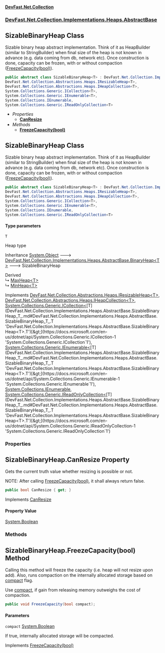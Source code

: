 #### [DevFast.Net.Collection](index.md 'index')
### [DevFast.Net.Collection.Implementations.Heaps.AbstractBase](DevFast.Net.Collection.Implementations.Heaps.AbstractBase.md 'DevFast.Net.Collection.Implementations.Heaps.AbstractBase')

## SizableBinaryHeap<T> Class

Sizable binary heap abstract implementation.
Think of it as HeapBuilder (similar to StringBuilder) when
final size of the heap is not known in advance (e.g. data coming from db, network etc).
Once construction is done, capacity can be frozen, with or without compaction ([FreezeCapacity(bool)](DevFast.Net.Collection.Implementations.Heaps.AbstractBase.SizableBinaryHeap_T_.md#DevFast.Net.Collection.Implementations.Heaps.AbstractBase.SizableBinaryHeap_T_.FreezeCapacity(bool) 'DevFast.Net.Collection.Implementations.Heaps.AbstractBase.SizableBinaryHeap<T>.FreezeCapacity(bool)')).

```csharp
public abstract class SizableBinaryHeap<T> : DevFast.Net.Collection.Implementations.Heaps.AbstractBase.BinaryHeap<T>,
DevFast.Net.Collection.Abstractions.Heaps.IResizableHeap<T>,
DevFast.Net.Collection.Abstractions.Heaps.IHeapCollection<T>,
System.Collections.Generic.ICollection<T>,
System.Collections.Generic.IEnumerable<T>,
System.Collections.IEnumerable,
System.Collections.Generic.IReadOnlyCollection<T>
```
- *Properties*
  - **[CanResize](DevFast.Net.Collection.Implementations.Heaps.AbstractBase.SizableBinaryHeap_T_.md#DevFast.Net.Collection.Implementations.Heaps.AbstractBase.SizableBinaryHeap_T_.CanResize 'DevFast.Net.Collection.Implementations.Heaps.AbstractBase.SizableBinaryHeap<T>.CanResize')**
- *Methods*
  - **[FreezeCapacity(bool)](DevFast.Net.Collection.Implementations.Heaps.AbstractBase.SizableBinaryHeap_T_.md#DevFast.Net.Collection.Implementations.Heaps.AbstractBase.SizableBinaryHeap_T_.FreezeCapacity(bool) 'DevFast.Net.Collection.Implementations.Heaps.AbstractBase.SizableBinaryHeap<T>.FreezeCapacity(bool)')**

## SizableBinaryHeap<T> Class

Sizable binary heap abstract implementation.
Think of it as HeapBuilder (similar to StringBuilder) when
final size of the heap is not known in advance (e.g. data coming from db, network etc).
Once construction is done, capacity can be frozen, with or without compaction ([FreezeCapacity(bool)](DevFast.Net.Collection.Implementations.Heaps.AbstractBase.SizableBinaryHeap_T_.md#DevFast.Net.Collection.Implementations.Heaps.AbstractBase.SizableBinaryHeap_T_.FreezeCapacity(bool) 'DevFast.Net.Collection.Implementations.Heaps.AbstractBase.SizableBinaryHeap<T>.FreezeCapacity(bool)')).

```csharp
public abstract class SizableBinaryHeap<T> : DevFast.Net.Collection.Implementations.Heaps.AbstractBase.BinaryHeap<T>,
DevFast.Net.Collection.Abstractions.Heaps.IResizableHeap<T>,
DevFast.Net.Collection.Abstractions.Heaps.IHeapCollection<T>,
System.Collections.Generic.ICollection<T>,
System.Collections.Generic.IEnumerable<T>,
System.Collections.IEnumerable,
System.Collections.Generic.IReadOnlyCollection<T>
```
#### Type parameters

<a name='DevFast.Net.Collection.Implementations.Heaps.AbstractBase.SizableBinaryHeap_T_.T'></a>

`T`

Heap type

Inheritance [System.Object](https://docs.microsoft.com/en-us/dotnet/api/System.Object 'System.Object') &#129106; [DevFast.Net.Collection.Implementations.Heaps.AbstractBase.BinaryHeap&lt;](DevFast.Net.Collection.Implementations.Heaps.AbstractBase.BinaryHeap_T_.md 'DevFast.Net.Collection.Implementations.Heaps.AbstractBase.BinaryHeap<T>')[T](DevFast.Net.Collection.Implementations.Heaps.AbstractBase.SizableBinaryHeap_T_.md#DevFast.Net.Collection.Implementations.Heaps.AbstractBase.SizableBinaryHeap_T_.T 'DevFast.Net.Collection.Implementations.Heaps.AbstractBase.SizableBinaryHeap<T>.T')[&gt;](DevFast.Net.Collection.Implementations.Heaps.AbstractBase.BinaryHeap_T_.md 'DevFast.Net.Collection.Implementations.Heaps.AbstractBase.BinaryHeap<T>') &#129106; SizableBinaryHeap<T>

Derived  
&#8627; [MaxHeap&lt;T&gt;](DevFast.Net.Collection.Implementations.Heaps.MaxHeap_T_.md 'DevFast.Net.Collection.Implementations.Heaps.MaxHeap<T>')  
&#8627; [MinHeap&lt;T&gt;](DevFast.Net.Collection.Implementations.Heaps.MinHeap_T_.md 'DevFast.Net.Collection.Implementations.Heaps.MinHeap<T>')

Implements [DevFast.Net.Collection.Abstractions.Heaps.IResizableHeap&lt;](DevFast.Net.Collection.Abstractions.Heaps.IResizableHeap_T_.md 'DevFast.Net.Collection.Abstractions.Heaps.IResizableHeap<T>')[T](DevFast.Net.Collection.Implementations.Heaps.AbstractBase.SizableBinaryHeap_T_.md#DevFast.Net.Collection.Implementations.Heaps.AbstractBase.SizableBinaryHeap_T_.T 'DevFast.Net.Collection.Implementations.Heaps.AbstractBase.SizableBinaryHeap<T>.T')[&gt;](DevFast.Net.Collection.Abstractions.Heaps.IResizableHeap_T_.md 'DevFast.Net.Collection.Abstractions.Heaps.IResizableHeap<T>'), [DevFast.Net.Collection.Abstractions.Heaps.IHeapCollection&lt;](DevFast.Net.Collection.Abstractions.Heaps.IHeapCollection_T_.md 'DevFast.Net.Collection.Abstractions.Heaps.IHeapCollection<T>')[T](DevFast.Net.Collection.Implementations.Heaps.AbstractBase.SizableBinaryHeap_T_.md#DevFast.Net.Collection.Implementations.Heaps.AbstractBase.SizableBinaryHeap_T_.T 'DevFast.Net.Collection.Implementations.Heaps.AbstractBase.SizableBinaryHeap<T>.T')[&gt;](DevFast.Net.Collection.Abstractions.Heaps.IHeapCollection_T_.md 'DevFast.Net.Collection.Abstractions.Heaps.IHeapCollection<T>'), [System.Collections.Generic.ICollection&lt;](https://docs.microsoft.com/en-us/dotnet/api/System.Collections.Generic.ICollection-1 'System.Collections.Generic.ICollection`1')[T](DevFast.Net.Collection.Implementations.Heaps.AbstractBase.SizableBinaryHeap_T_.md#DevFast.Net.Collection.Implementations.Heaps.AbstractBase.SizableBinaryHeap_T_.T 'DevFast.Net.Collection.Implementations.Heaps.AbstractBase.SizableBinaryHeap<T>.T')[&gt;](https://docs.microsoft.com/en-us/dotnet/api/System.Collections.Generic.ICollection-1 'System.Collections.Generic.ICollection`1'), [System.Collections.Generic.IEnumerable&lt;](https://docs.microsoft.com/en-us/dotnet/api/System.Collections.Generic.IEnumerable-1 'System.Collections.Generic.IEnumerable`1')[T](DevFast.Net.Collection.Implementations.Heaps.AbstractBase.SizableBinaryHeap_T_.md#DevFast.Net.Collection.Implementations.Heaps.AbstractBase.SizableBinaryHeap_T_.T 'DevFast.Net.Collection.Implementations.Heaps.AbstractBase.SizableBinaryHeap<T>.T')[&gt;](https://docs.microsoft.com/en-us/dotnet/api/System.Collections.Generic.IEnumerable-1 'System.Collections.Generic.IEnumerable`1'), [System.Collections.IEnumerable](https://docs.microsoft.com/en-us/dotnet/api/System.Collections.IEnumerable 'System.Collections.IEnumerable'), [System.Collections.Generic.IReadOnlyCollection&lt;](https://docs.microsoft.com/en-us/dotnet/api/System.Collections.Generic.IReadOnlyCollection-1 'System.Collections.Generic.IReadOnlyCollection`1')[T](DevFast.Net.Collection.Implementations.Heaps.AbstractBase.SizableBinaryHeap_T_.md#DevFast.Net.Collection.Implementations.Heaps.AbstractBase.SizableBinaryHeap_T_.T 'DevFast.Net.Collection.Implementations.Heaps.AbstractBase.SizableBinaryHeap<T>.T')[&gt;](https://docs.microsoft.com/en-us/dotnet/api/System.Collections.Generic.IReadOnlyCollection-1 'System.Collections.Generic.IReadOnlyCollection`1')
### Properties

<a name='DevFast.Net.Collection.Implementations.Heaps.AbstractBase.SizableBinaryHeap_T_.CanResize'></a>

## SizableBinaryHeap<T>.CanResize Property

Gets the current truth value whether resizing is possible or not.

NOTE: After calling [FreezeCapacity(bool)](DevFast.Net.Collection.Abstractions.Heaps.IResizableHeap_T_.md#DevFast.Net.Collection.Abstractions.Heaps.IResizableHeap_T_.FreezeCapacity(bool) 'DevFast.Net.Collection.Abstractions.Heaps.IResizableHeap<T>.FreezeCapacity(bool)'), it shall always return false.

```csharp
public bool CanResize { get; }
```

Implements [CanResize](DevFast.Net.Collection.Abstractions.Heaps.IResizableHeap_T_.md#DevFast.Net.Collection.Abstractions.Heaps.IResizableHeap_T_.CanResize 'DevFast.Net.Collection.Abstractions.Heaps.IResizableHeap<T>.CanResize')

#### Property Value
[System.Boolean](https://docs.microsoft.com/en-us/dotnet/api/System.Boolean 'System.Boolean')
### Methods

<a name='DevFast.Net.Collection.Implementations.Heaps.AbstractBase.SizableBinaryHeap_T_.FreezeCapacity(bool)'></a>

## SizableBinaryHeap<T>.FreezeCapacity(bool) Method

Calling this method will freeze the capacity (i.e. heap will not resize upon add).
Also, runs compaction on the internally allocated storage based on [compact](DevFast.Net.Collection.Implementations.Heaps.AbstractBase.SizableBinaryHeap_T_.md#DevFast.Net.Collection.Implementations.Heaps.AbstractBase.SizableBinaryHeap_T_.FreezeCapacity(bool).compact 'DevFast.Net.Collection.Implementations.Heaps.AbstractBase.SizableBinaryHeap<T>.FreezeCapacity(bool).compact') flag.

Use [compact](DevFast.Net.Collection.Implementations.Heaps.AbstractBase.SizableBinaryHeap_T_.md#DevFast.Net.Collection.Implementations.Heaps.AbstractBase.SizableBinaryHeap_T_.FreezeCapacity(bool).compact 'DevFast.Net.Collection.Implementations.Heaps.AbstractBase.SizableBinaryHeap<T>.FreezeCapacity(bool).compact'), if gain from releasing memory outweighs the cost of compaction.

```csharp
public void FreezeCapacity(bool compact);
```
#### Parameters

<a name='DevFast.Net.Collection.Implementations.Heaps.AbstractBase.SizableBinaryHeap_T_.FreezeCapacity(bool).compact'></a>

`compact` [System.Boolean](https://docs.microsoft.com/en-us/dotnet/api/System.Boolean 'System.Boolean')

If true, internally allocated storage will be compacted.

Implements [FreezeCapacity(bool)](DevFast.Net.Collection.Abstractions.Heaps.IResizableHeap_T_.md#DevFast.Net.Collection.Abstractions.Heaps.IResizableHeap_T_.FreezeCapacity(bool) 'DevFast.Net.Collection.Abstractions.Heaps.IResizableHeap<T>.FreezeCapacity(bool)')